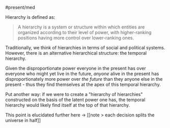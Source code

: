 #present/med 

Hierarchy is defined as:

> A hierarchy is a system or structure within which entities are organized according to their level of power, with higher-ranking positions having more control over lower-ranking ones.

Traditionally, we think of hierarchies in terms of social and political systems. However, there is an alternative hierarchical structure: the temporal hierarchy.

Given the disproportionate power everyone in the present has over everyone who might yet live in the future, *anyone* alive in the present has disproportionately more power over *the future* than they anyone else in the present - thus they find themselves at the apex of this temporal hierarchy.

Put another way: if we were to create a "hierarchy of hierarchies" constructed on the basis of the latent power one has, the temporal hierarchy would likely find itself at the top of that hierarchy.

This point is elucidated further here -> [[note > each decision splits the universe in half]]
